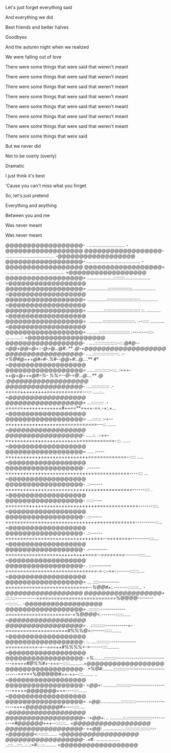 <p>Let's just forget everything said</p>
<p>And everything we did</p>
<p>Best friends and better halves</p>
<p>Goodbyes</p>
<p>And the autumn night when we realized</p>
<p>We were falling out of love</p>
<p>There were some things that were said that weren't meant</p>
<p>There were some things that were said that weren't meant</p>
<p>There were some things that were said that weren't meant</p>
<p>There were some things that were said that weren't meant</p>
<p>There were some things that were said that weren't meant</p>
<p>There were some things that were said that weren't meant</p>
<p>There were some things that were said that weren't meant</p>
<p>There were some things that were said</p>
<p>But we never did</p>
<p>Not to be overly (overly)</p>
<p>Dramatic</p>
<p>I just think it's best</p>
<p>'Cause you can't miss what you forget</p>
<p>So, let's just pretend</p>
<p>Everything and anything</p>
<p>Between you and me</p>
<p>Was never meant</p>
<p>Was never meant</p>

@@@@@@@@@@@@@@@@@@-                              . ............................                          -@@@@@@@@@@@@@@@@@@
@@@@@@@@@@@@@@@@@@-                          ......................................                      -@@@@@@@@@@@@@@@@@@
@@@@@@@@@@@@@@@@@@-                         ..........................................                   -@@@@@@@@@@@@@@@@@@
@@@@@@@@@@@@@@@@@@=                       ..............................................                 =@@@@@@@@@@@@@@@@@@
@@@@@@@@@@@@@@@@@@=                      .....................::::::::....................               =@@@@@@@@@@@@@@@@@@
@@@@@@@@@@@@@@@@@@=                    ................:::::::::::::::::::..................             =@@@@@@@@@@@@@@@@@@
@@@@@@@@@@@@@@@@@@=                  ...............::::::::::::::::::::::::::..............             =@@@@@@@@@@@@@@@@@@
@@@@@@@@@@@@@@@@@@=                 .............::::::::::::::::::::::::::::  ::. ...........           =@@@@@@@@@@@@@@@@@@
@@@@@@@@@@@@@@@@@@=                 . ..........:::::::::::::::::::::::::. .--::::: ...........          =@@@@@@@@@@@@@@@@@@
@@@@@@@@@@@@@@@@@@=                  .........:::::::::::::::::::::::: .----:---:::- ............::      =@@@@@@@@@@@@@@@@@@
@@@@@@@@@@@@@@@@@@-                  .  .....:::::::::::::::::-:::.@#*@--=@@+@@+@+::-@=*@...@#*..**  .@-+@@@@@@@@@@@@@@@@@@@
@@@@@@@@@@@@@@@@@@-                  ......::::::::::::::::-::. :-=%@#@=+=@#=#-.%#--@@*+#:..@....**  #*  =@@@@@@@@@@@@@@@@@@
@@@@@@@@@@@@@@@@@@=                 ......::::::::::::-:::. :===-=+@+*@++=@#=%- %%=--@-=@...@....**  .@ :@@@@@@@@@@@@@@@@@@@
@@@@@@@@@@@@@@@@@@-                  ....:::::::::::::: .-=====+++++++++==+=========---:- .....:...      =@@@@@@@@@@@@@@@@@@
@@@@@@@@@@@@@@@@@@=                   ...:::::::::: .-======++*+++++++++++*#++=*=**=+++-==.-+:.+...      =@@@@@@@@@@@@@@@@@@
@@@@@@@@@@@@@@@@@@=                 ....:::::::  :-=--==+++++*+++++++++++++===========---::. ......      =@@@@@@@@@@@@@@@@@@
@@@@@@@@@@@@@@@@@@-                .....::.  .-==-==++++++*+++++++++++++++++============-:::. ......     =@@@@@@@@@@@@@@@@@@
@@@@@@@@@@@@@@@@@@=               .....   :----==++++++++++++++++++++++++++=============--:::: .....     =@@@@@@@@@@@@@@@@@@
@@@@@@@@@@@@@@@@@@-                   .------===++++++++++++++++++++++++++=============----::::  ...     =@@@@@@@@@@@@@@@@@@
@@@@@@@@@@@@@@@@@@-               .::------=====+++==+++++++++++++++++++++============------::::  .      =@@@@@@@@@@@@@@@@@@
@@@@@@@@@@@@@@@@@@-            ::::::----========+++++++++++++++++++++++==============-------::::.       =@@@@@@@@@@@@@@@@@@
@@@@@@@@@@@@@@@@@@-            .:::-----==============+++++++++++++++++==+==========----------::...      =@@@@@@@@@@@@@@@@@@
@@@@@@@@@@@@@@@@@@-             .::------=================+++++++++++++===--========---------::::...     =@@@@@@@@@@@@@@@@@@
@@@@@@@@@@@@@@@@@@-              .:---------==================+++++=+++====--========-------:::::....    =@@@@@@@@@@@@@@@@@@
@@@@@@@@@@@@@@@@@@-      .      :::---------===============================-=-::-==-:------:::::::....   =@@@@@@@@@@@@@@@@@@
@@@@@@@@@@@@@@@@@@= ...        .::::----------============================--*%@@#+:.-------::::::::...   -@@@@@@@@@@@@@@@@@@
@@@@@@@@@@@@@@@@@@+            ::::::::----------===========================*%@@@@-:-------::::::::...   -@@@@@@@@@@@@@@@@@@
@@@@@@@@@@@@@@@@@@=           .::::::::-------------======================-=*%@@@@=.-------::::::......  =@@@@@@@@@@@@@@@@@@
@@@@@@@@@@@@@@@@@@=         . .:::::::::::-----------=-=====================*#%%%@=:------::::::.......  =@@@@@@@@@@@@@@@@@@
@@@@@@@@@@@@@@@@@@-       :.. ....::::::::::-------------===========-=--===++#%%%%+-=------::::......... =@@@@@@@@@@@@@@@@@@
@@@@@@@@@@@@@@@@@@-     =*%........::::::::::--------------------------====+#@%%#*+-===--:::::...........+@@@@@@@@@@@@@@@@@@
@@@@@@@@@@@@@@@@@@-   .+%@#:........:::::::::::------------------------==+++%@@@@@#==-==--:::........ .. +@@@@@@@@@@@@@@@@@@
@@@@@@@@@@@@@@@@@@-   =*@@=: ..........::::::::::::-------------------===+=*@@@@@@@+==----::::......     +@@@@@@@@@@@@@@@@@@
@@@@@@@@@@@@@@@@@@=  .+*@@:...............::::::::::::------------------===+@@@@@@@@#+----::::.....      =@@@@@@@@@@@@@@@@@@
@@@@@@@@@@@@@@@@@@=  -+@@+. ..   ..........::.::::::::::::::::::::---------=#@@@@@@+++--:::::::...       =@@@@@@@@@@@@@@@@@@
@@@@@@@@@@@@@@@@@@-  =+@@:          ..............:..::::::::::::::::::::-:-+@@@@@@=:-::::::.......      =@@@@@@@@@@@@@@@@@@
@@@@@@@@@@@@@@@@@@- .=*#.             ...................    ..::::...::::...:..:=#:.:.::.........       =@@@@@@@@@@@@@@@@@@
